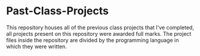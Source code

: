 # Past-Class-Projects
This repository houses all of the previous class projects that I've completed, all projects present on this repository were awarded full marks. The project files inside the repository are divided by the programming language in which they were written.
